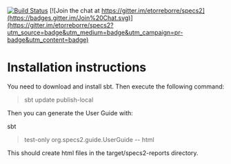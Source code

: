 [![Build Status](https://travis-ci.org/etorreborre/specs2.png?branch=master)](https://travis-ci.org/etorreborre/specs2)
[![Join the chat at https://gitter.im/etorreborre/specs2](https://badges.gitter.im/Join%20Chat.svg)](https://gitter.im/etorreborre/specs2?utm_source=badge&utm_medium=badge&utm_campaign=pr-badge&utm_content=badge)

Installation instructions
=========================

You need to download and install sbt. Then execute the following command:

> sbt update publish-local

Then you can generate the User Guide with:

sbt
> test-only org.specs2.guide.UserGuide -- html

This should create html files in the target/specs2-reports directory. 
